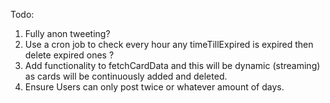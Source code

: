 
Todo: 
1. Fully anon tweeting?
2. Use a cron job to check every hour any timeTillExpired is expired then delete expired ones ?
3. Add functionality to fetchCardData and this will be dynamic (streaming) as cards will be continuously added and deleted.
4. Ensure Users can only post twice or whatever amount of days.
   
